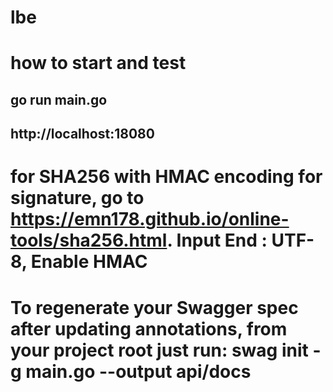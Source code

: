 # lbe
# how to start and test
## go run main.go
## http://localhost:18080



# for SHA256 with HMAC encoding for signature, go to https://emn178.github.io/online-tools/sha256.html. Input End : UTF-8, Enable HMAC

# To regenerate your Swagger spec after updating annotations, from your project root just run: swag init -g main.go --output api/docs
